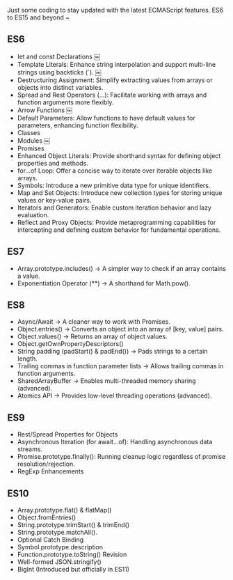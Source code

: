 Just some coding to stay updated with the latest ECMAScript features. ES6 to
ES15 and beyond ~

## ES6

- let and const Declarations ￼
- Template Literals: Enhance string interpolation and support multi-line strings
  using backticks (`). ￼
- Destructuring Assignment: Simplify extracting values from arrays or objects
  into distinct variables.
- Spread and Rest Operators (...): Facilitate working with arrays and function
  arguments more flexibly.
- Arrow Functions ￼
- Default Parameters: Allow functions to have default values for parameters,
  enhancing function flexibility.
- Classes
- Modules ￼
- Promises
- Enhanced Object Literals: Provide shorthand syntax for defining object
  properties and methods.
- for…of Loop: Offer a concise way to iterate over iterable objects like arrays.
- Symbols: Introduce a new primitive data type for unique identifiers.
- Map and Set Objects: Introduce new collection types for storing unique values
  or key-value pairs.
- Iterators and Generators: Enable custom iteration behavior and lazy
  evaluation.
- Reflect and Proxy Objects: Provide metaprogramming capabilities for
  intercepting and defining custom behavior for fundamental operations.

## ES7

- Array.prototype.includes() → A simpler way to check if an array contains a
  value.
- Exponentiation Operator (\*\*) → A shorthand for Math.pow().

## ES8

- Async/Await → A cleaner way to work with Promises.
- Object.entries() → Converts an object into an array of [key, value] pairs.
- Object.values() → Returns an array of object values.
- Object.getOwnPropertyDescriptors()
- String padding (padStart() & padEnd()) → Pads strings to a certain length.
- Trailing commas in function parameter lists → Allows trailing commas in
  function arguments.
- SharedArrayBuffer → Enables multi-threaded memory sharing (advanced).
- Atomics API → Provides low-level threading operations (advanced).

## ES9

- Rest/Spread Properties for Objects
- Asynchronous Iteration (for await...of): Handling asynchronous data streams.
- Promise.prototype.finally(): Running cleanup logic regardless of promise
  resolution/rejection.
- RegExp Enhancements

## ES10

- Array.prototype.flat() & flatMap()
- Object.fromEntries()
- String.prototype.trimStart() & trimEnd()
- String.prototype.matchAll().
- Optional Catch Binding
- Symbol.prototype.description
- Function.prototype.toString() Revision
- Well-formed JSON.stringify()
- BigInt (Introduced but officially in ES11)
